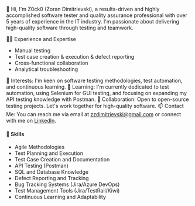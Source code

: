 👋 Hi, I'm Z0ck0 (Zoran Dimitrievski), a results-driven and highly accomplished software tester and quality assurance professional with over 5 years of experience in the IT industry. I'm passionate about delivering high-quality software through testing and teamwork.

👨‍💻 Experience and Expertise
- Manual testing
- Test case creation & execution & defect reporting
- Cross-functional collaboration
- Analytical troubleshooting

👀 Interests: I'm keen on software testing methodologies, test automation, and continuous learning.
🌱 Learning: I'm currently dedicated to test automation, using Selenium for GUI testing, and focusing on expanding my API testing knowledge with Postman.
💞️ Collaboration: Open to open-source testing projects. Let's work together for high-quality software.
📫 Contact Me: You can reach me via email at zzdimitrievski@gmail.com or connect with me on [LinkedIn](https://www.linkedin.com/in/zoran-dimitrievski/).

#### 💪 Skills
- Agile Methodologies
- Test Planning and Execution
- Test Case Creation and Documentation
- API Testing (Postman)
- SQL and Database Knowledge
- Defect Reporting and Tracking
- Bug Tracking Systems (Jira/Azure DevOps)
- Test Management Tools (Jira/TestRail/Kiwi)
- Continuous Learning and Adaptability
